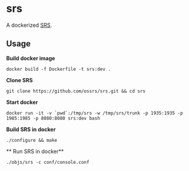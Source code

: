 srs
===
A dockerized [SRS](https://github.com/ossrs/srs).

## Usage

**Build docker image**

```
docker build -f Dockerfile -t srs:dev .
```

**Clone SRS**

```
git clone https://github.com/ossrs/srs.git && cd srs
```

**Start docker**

```
docker run -it -v `pwd`:/tmp/srs -w /tmp/srs/trunk -p 1935:1935 -p 1985:1985 -p 8080:8080 srs:dev bash
```

**Build SRS in docker**

```
./configure && make
```

** Run SRS in docker**

```
./objs/srs -c conf/console.conf
```

